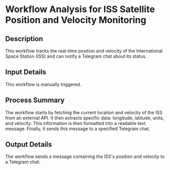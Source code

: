 # Workflow Analysis for ISS Satellite Position and Velocity Monitoring

## Description
This workflow tracks the real-time position and velocity of the International Space Station (ISS) and can notify a Telegram chat about its status.

## Input Details
This workflow is manually triggered.

## Process Summary
The workflow starts by fetching the current location and velocity of the ISS from an external API. It then extracts specific data: longitude, latitude, units, and velocity. This information is then formatted into a readable text message. Finally, it sends this message to a specified Telegram chat.

## Output Details
The workflow sends a message containing the ISS's position and velocity to a Telegram chat.
